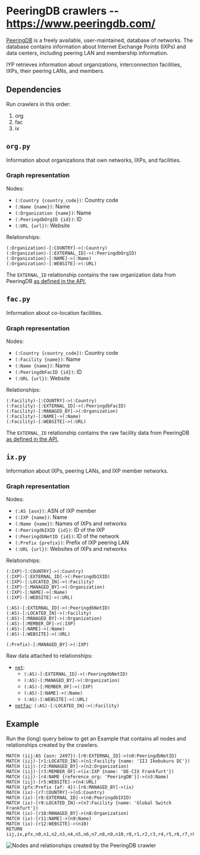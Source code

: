 # PeeringDB crawlers -- https://www.peeringdb.com/

[PeeringDB](https://www.peeringdb.com/) is a freely available, user-maintained, database of networks.
The database contains information about Internet Exchange Points (IXPs) and data centers, including
peering LAN and membership information.

IYP retrieves information about organizations, interconnection facilities, IXPs, their peering LANs,
and members.

## Dependencies

Run crawlers in this order:

1. org
1. fac
1. ix

## `org.py`

Information about organizations that own networks, IXPs, and facilities.

### Graph representation

Nodes:

- `(:Country {country_code})`: Country code
- `(:Name {name})`: Name
- `(:Organization {name})`: Name
- `(:PeeringdbOrgID {id})`: ID
- `(:URL {url})`: Website

Relationships:

```Cypher
(:Organization)-[:COUNTRY]->(:Country)
(:Organization)-[:EXTERNAL_ID]->(:PeeringdbOrgID)
(:Organization)-[:NAME]->(:Name)
(:Organization)-[:WEBSITE]->(:URL)
```

The `EXTERNAL_ID` relationship contains the raw organization data from PeeringDB [as defined in the
API.](https://tutorial.peeringdb.com/apidocs/#tag/api/operation/list%20org)

## `fac.py`

Information about co-location facilities.

### Graph representation

Nodes:

- `(:Country {country_code})`: Country code
- `(:Facility {name})`: Name
- `(:Name {name})`: Name
- `(:PeeringdbFacID {id})`: ID
- `(:URL {url})`: Website

Relationships:

```Cypher
(:Facility)-[:COUNTRY]->(:Country)
(:Facility)-[:EXTERNAL_ID]->(:PeeringdbFacID)
(:Facility)-[:MANAGED_BY]->(:Organization)
(:Facility)-[:NAME]->(:Name)
(:Facility)-[:WEBSITE]->(:URL)
```

The `EXTERNAL_ID` relationship contains the raw facility data from PeeringDB [as defined in the
API.](https://tutorial.peeringdb.com/apidocs/#tag/api/operation/list%20fac)

## `ix.py`

Information about IXPs, peering LANs, and IXP member networks.

### Graph representation

Nodes:

- `(:AS {asn})`: ASN of IXP member
- `(:IXP {name})`: Name
- `(:Name {name})`: Names of IXPs and networks
- `(:PeeringdbIXID {id})`: ID of the IXP
- `(:PeeringdbNetID {id})`: ID of the network
- `(:Prefix {prefix})`: Prefix of IXP peering LAN
- `(:URL {url})`: Websites of IXPs and networks

Relationships:

```Cypher
(:IXP)-[:COUNTRY]->(:Country)
(:IXP)-[:EXTERNAL_ID]->(:PeeringdbIXID)
(:IXP)-[:LOCATED_IN]->(:Facility)
(:IXP)-[:MANAGED_BY]->(:Organization)
(:IXP)-[:NAME]->(:Name)
(:IXP)-[:WEBSITE]->(:URL)

(:AS)-[:EXTERNAL_ID]->(:PeeringdbNetID)
(:AS)-[:LOCATED_IN]->(:Facility)
(:AS)-[:MANAGED_BY]->(:Organization)
(:AS)-[:MEMBER_OF]->(:IXP)
(:AS)-[:NAME]->(:Name)
(:AS)-[:WEBSITE]->(:URL)

(:Prefix)-[:MANAGED_BY]->(:IXP)
```

Raw data attached to relationships:

- [`net`](https://tutorial.peeringdb.com/apidocs/#tag/api/operation/list%20net):
  - `(:AS)-[:EXTERNAL_ID]->(:PeeringdbNetID)`
  - `(:AS)-[:MANAGED_BY]->(:Organization)`
  - `(:AS)-[:MEMBER_OF]->(:IXP)`
  - `(:AS)-[:NAME]->(:Name)`
  - `(:AS)-[:WEBSITE]->(:URL)`
- [`netfac`](https://tutorial.peeringdb.com/apidocs/#tag/api/operation/list%20netfac):
  `(:AS)-[:LOCATED_IN]->(:Facility)`

## Example

Run the (long) query below to get an Example that contains all nodes and relationships created by
the crawlers.

```Cypher
MATCH (iij:AS {asn: 2497})-[r0:EXTERNAL_ID]->(n0:PeeringdbNetID)
MATCH (iij)-[r1:LOCATED_IN]->(n1:Facility {name: 'IIJ Ikebukuro DC'})
MATCH (iij)-[r2:MANAGED_BY]->(n2:Organization)
MATCH (iij)-[r3:MEMBER_OF]->(ix:IXP {name: 'DE-CIX Frankfurt'})
MATCH (iij)-[r4:NAME {reference_org: 'PeeringDB'}]->(n3:Name)
MATCH (iij)-[r5:WEBSITE]->(n4:URL)
MATCH (pfx:Prefix {af: 4})-[r6:MANAGED_BY]->(ix)
MATCH (ix)-[r7:COUNTRY]->(n5:Country)
MATCH (ix)-[r8:EXTERNAL_ID]->(n6:PeeringdbIXID)
MATCH (ix)-[r9:LOCATED_IN]->(n7:Facility {name: 'Global Switch Frankfurt'})
MATCH (ix)-[r10:MANAGED_BY]->(n8:Organization)
MATCH (ix)-[r11:NAME]->(n9:Name)
MATCH (ix)-[r12:WEBSITE]->(n10)
RETURN iij,ix,pfx,n0,n1,n2,n3,n4,n5,n6,n7,n8,n9,n10,r0,r1,r2,r3,r4,r5,r6,r7,r8,r9,r10,r11,r12
```

![Nodes and relationships created by the PeeringDB
crawler](/documentation/assets/gallery/peeringdbAll.svg)
